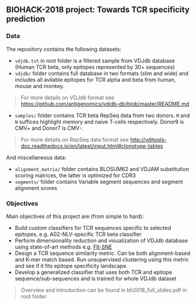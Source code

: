 ## BIOHACK-2018 project: Towards TCR specificity prediction

### Data

The repository contains the following datasets:

- `vdjdb.txt` in root folder is a filtered sample from VDJdb database (Human TCR beta, only epitopes represented by 30+ sequences)
- `vdjdb/` folder contains full database in two formats (slim and wide) and includes all avilable epitopes for TCR alpha and beta from human, mouse and monkey.

> For more details on VDJdb format see https://github.com/antigenomics/vdjdb-db/blob/master/README.md

- `samples/` folder contains TCR beta RepSeq data from two donors. `M` and `N` suffices highlight memory and naive T-cells respectively. Donor9 is CMV+ and Donor7 is CMV-.

> For more details on RepSeq data format see http://vdjtools-doc.readthedocs.io/en/latest/input.html#clonotype-tables

And miscellaneous data:

- `alignment_matrix/` folder contains BLOSUM62 and VDJAM substitution scoring matrices, the latter is optimized for CDR3
- `segments/` folder contains Variable segment sequences and segment alignment scores

### Objectives

Main objectives of this project are (from simple to hard):

- Build custom classifiers for TCR sequences specific to selected epitopes, e.g. A02-NLV-specific TCR beta classifier
- Perform dimensionality reduction and visualization of VDJdb database using state-of-art methods e.g. [Flt-SNE](https://github.com/KlugerLab/FIt-SNE)
- Design a TCR sequence similarity metric. Can be both alignment-based and K-mer match based. Run unsupervised clustering using this metric and see if it fits epitope specificity landscape.
- Develop a generalized classifier that uses both TCR and epitope sequence/sub-sequences and is trained for whole VDJdb dataset

> Overview and introduction can be found in bh2018_full_slides.pdf in root folder
